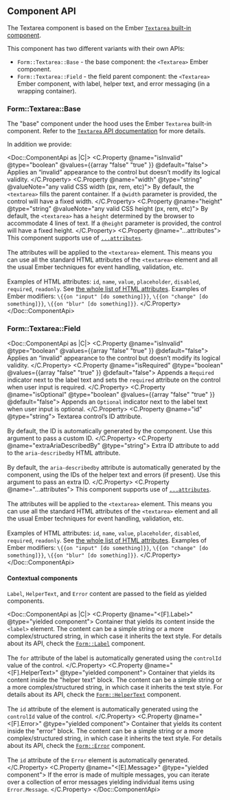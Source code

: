 ## Component API

The Textarea component is based on the Ember [`Textarea` built-in component](https://guides.emberjs.com/release/components/built-in-components/).

This component has two different variants with their own APIs:

- `Form::Textarea::Base` - the base component: the `<Textarea>` Ember component.
- `Form::Textarea::Field` - the field parent component: the `<Textarea>` Ember component, with label, helper text, and error messaging (in a wrapping container).

### Form::Textarea::Base

The "base" component under the hood uses the Ember `Textarea` built-in component. Refer to the [`Textarea` API documentation](https://api.emberjs.com/ember/release/classes/Ember.Templates.components/methods/Textarea?anchor=Textarea) for more details.

In addition we provide:

<Doc::ComponentApi as |C|>
  <C.Property @name="isInvalid" @type="boolean" @values={{array "false" "true" }} @default="false">
    Applies an “invalid” appearance to the control but doesn’t modify its logical validity.
  </C.Property>
  <C.Property @name="width" @type="string" @valueNote="any valid CSS width (px, rem, etc)">
    By default, the `<textarea>` fills the parent container. If a `@width` parameter is provided, the control will have a fixed width.
  </C.Property>
  <C.Property @name="height" @type="string" @valueNote="any valid CSS height (px, rem, etc)">
    By default, the `<textarea>` has a `height` determined by the browser to accommodate 4 lines of text. If a `@height` parameter is provided, the control will have a fixed height.
  </C.Property>
  <C.Property @name="...attributes">
    This component supports use of [`...attributes`](https://guides.emberjs.com/release/in-depth-topics/patterns-for-components/#toc_attribute-ordering).
    <br/><br/>
    The attributes will be applied to the `<textarea>` element. This means you can use all the standard HTML attributes of the `<textarea>` element and all the usual Ember techniques for event handling, validation, etc.
    <br/><br/>
    Examples of HTML attributes: `id`, `name`, `value`, `placeholder`, `disabled`, `required`, `readonly`. See [the whole list of HTML attributes](https://developer.mozilla.org/en-US/docs/Web/HTML/Element/input#attributes). Examples of Ember modifiers: `\{{on "input" [do something]}}`, `\{{on "change" [do something]}}`, `\{{on "blur" [do something]}}`.
  </C.Property>
</Doc::ComponentApi>

### Form::Textarea::Field

<Doc::ComponentApi as |C|>
  <C.Property @name="isInvalid" @type="boolean" @values={{array "false" "true" }} @default="false">
    Applies an “invalid” appearance to the control but doesn’t modify its logical validity.
  </C.Property>
  <C.Property @name="isRequired" @type="boolean" @values={{array "false" "true" }} @default="false">
    Appends a `Required` indicator next to the label text and sets the `required` attribute on the control when user input is required.
  </C.Property>
  <C.Property @name="isOptional" @type="boolean" @values={{array "false" "true" }} @default="false">
    Appends an `Optional` indicator next to the label text when user input is optional.
  </C.Property>
  <C.Property @name="id" @type="string">
    Textarea control’s ID attribute.
    <br/><br/>
    By default, the ID is automatically generated by the component. Use this argument to pass a custom ID.
  </C.Property>
  <C.Property @name="extraAriaDescribedBy" @type="string">
    Extra ID attribute to add to the `aria-describedby` HTML attribute.
    <br/><br/>
    By default, the `aria-describedby` attribute is automatically generated by the component, using the IDs of the helper text and errors (if present). Use this argument to pass an extra ID.
  </C.Property>
  <C.Property @name="...attributes">
    This component supports use of [`...attributes`](https://guides.emberjs.com/release/in-depth-topics/patterns-for-components/#toc_attribute-ordering).
    <br/><br/>
    The attributes will be applied to the `<textarea>` element. This means you can use all the standard HTML attributes of the `<textarea>` element and all the usual Ember techniques for event handling, validation, etc.
    <br/><br/>
    Examples of HTML attributes: `id`, `name`, `value`, `placeholder`, `disabled`, `required`, `readonly`. See [the whole list of HTML attributes](https://developer.mozilla.org/en-US/docs/Web/HTML/Element/input#attributes). Examples of Ember modifiers: `\{{on "input" [do something]}}`, `\{{on "change" [do something]}}`, `\{{on "blur" [do something]}}`.
  </C.Property>
</Doc::ComponentApi>

#### Contextual components

`Label`, `HelperText`, and `Error` content are passed to the field as yielded components.

<Doc::ComponentApi as |C|>
  <C.Property @name="<[F].Label>" @type="yielded component">
    Container that yields its content inside the `<label>` element. The content can be a simple string or a more complex/structured string, in which case it inherits the text style. For details about its API, check the [`Form::Label`](/components/form/primitives) component.
    <br/><br/>
    The `for` attribute of the label is automatically generated using the `controlId` value of the control.
  </C.Property>
  <C.Property @name="<[F].HelperText>" @type="yielded component">
    Container that yields its content inside the "helper text" block. The content can be a simple string or a more complex/structured string, in which case it inherits the text style. For details about its API, check the [`Form::HelperText`](/components/form/primitives) component.
    <br/><br/>
    The `id` attribute of the element is automatically generated using the `controlId` value of the control.
  </C.Property>
  <C.Property @name="<[F].Error>" @type="yielded component">
    Container that yields its content inside the "error" block. The content can be a simple string or a more complex/structured string, in which case it inherits the text style. For details about its API, check the [`Form::Error`](/components/form/primitives) component.
    <br/><br/>
    The `id` attribute of the `Error` element is automatically generated.
  </C.Property>
  <C.Property @name="<[E].Message>" @type="yielded component">
    If the error is made of multiple messages, you can iterate over a collection of error messages yielding individual items using `Error.Message`.
  </C.Property>
</Doc::ComponentApi>